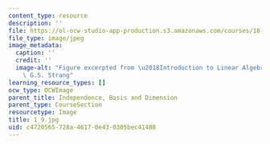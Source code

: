 ```yaml
---
content_type: resource
description: ''
file: https://ol-ocw-studio-app-production.s3.amazonaws.com/courses/18-06sc-linear-algebra-fall-2011/c4720565728a46170e430305bec41488_1_9.jpg
file_type: image/jpeg
image_metadata:
  caption: ''
  credit: ''
  image-alt: "Figure excerpted from \u2018Introduction to Linear Algebra\u2019 by\
    \ G.S. Strang"
learning_resource_types: []
ocw_type: OCWImage
parent_title: Independence, Basis and Dimension
parent_type: CourseSection
resourcetype: Image
title: 1_9.jpg
uid: c4720565-728a-4617-0e43-0305bec41488
---
```

